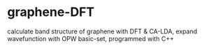 # graphene-DFT
calculate band structure of graphene with DFT &amp; CA-LDA, expand wavefunction with OPW basic-set, programmed with C++
